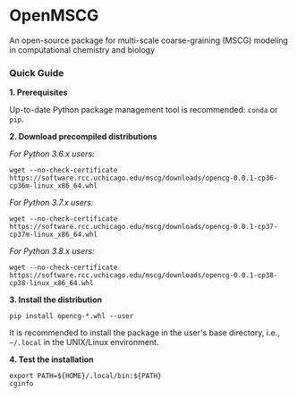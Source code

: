# OpenMSCG

An open-source package for multi-scale coarse-graining (MSCG) modeling in computational chemistry and biology




### Quick Guide

**1. Prerequisites**

Up-to-date Python package management tool is recommended: `conda` or `pip`. 

**2. Download precompiled distributions**

_For Python 3.6.x users:_
```
wget --no-check-certificate https://software.rcc.uchicago.edu/mscg/downloads/opencg-0.0.1-cp36-cp36m-linux_x86_64.whl
```

_For Python 3.7.x users:_
```
wget --no-check-certificate https://software.rcc.uchicago.edu/mscg/downloads/opencg-0.0.1-cp37-cp37m-linux_x86_64.whl
```

_For Python 3.8.x users:_
```
wget --no-check-certificate https://software.rcc.uchicago.edu/mscg/downloads/opencg-0.0.1-cp38-cp38-linux_x86_64.whl
```

**3. Install the distribution**

```
pip install opencg-*.whl --user
```

It is recommended to install the package in the user's base directory, i.e., `~/.local` in the UNIX/Linux environment.

**4. Test the installation**

```
export PATH=${HOME}/.local/bin:${PATH}
cginfo
```


